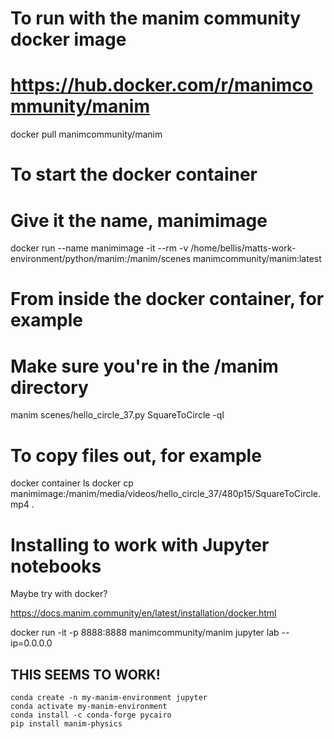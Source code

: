 # To run with the manim community docker image
# https://hub.docker.com/r/manimcommunity/manim
docker pull manimcommunity/manim

# To start the docker container
# Give it the name, manimimage
docker run --name manimimage -it --rm -v /home/bellis/matts-work-environment/python/manim:/manim/scenes manimcommunity/manim:latest

# From inside the docker container, for example
# Make sure you're in the /manim directory
manim scenes/hello_circle_37.py SquareToCircle -ql


# To copy files out, for example
docker container ls
docker cp manimimage:/manim/media/videos/hello_circle_37/480p15/SquareToCircle.mp4 .


# Installing to work with Jupyter notebooks

Maybe try with docker?

https://docs.manim.community/en/latest/installation/docker.html

docker run -it -p 8888:8888 manimcommunity/manim jupyter lab --ip=0.0.0.0

## THIS SEEMS TO WORK!
```
conda create -n my-manim-environment jupyter
conda activate my-manim-environment
conda install -c conda-forge pycairo
pip install manim-physics
```



